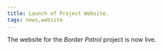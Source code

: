 ```yaml
---
title: Launch of Project Website.
tags: news,website
...
```


The website for the _Border Patrol_ project is now live.
